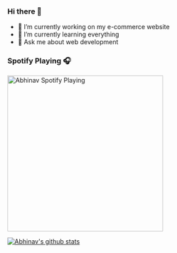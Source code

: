 ### Hi there 👋
- 🔭 I’m currently working on my e-commerce website
- 🌱 I’m currently learning everything
- 💬 Ask me about web development

### Spotify Playing 🎧
[<img src="https://now-playing-codestackr.vercel.app/api/spotify-playing" alt="Abhinav Spotify Playing" width="350" />](https://open.spotify.com/user/31mrvu3zknawz6ydckchmpugpeli)

[![Abhinav's github stats](https://github-readme-stats.vercel.app/api?username=matrix101A)](https://github.com/matrix101A/github-readme-stats)

<!--
**matrix101A/matrix101A** is a ✨ _special_ ✨ repository because its `README.md` (this file) appears on your GitHub profile.

Here are some ideas to get you started:

- 🔭 I’m currently working on my [e-commerce website] [https://github.com/matrix101A/MyAwesomeCart] !
- 🌱 I’m currently learning everything
- 👯 I’m looking to collaborate on ...
- 🤔 I’m looking for help with ...
- 💬 Ask me about web development
- 📫 How to reach me: ...
- 😄 Pronouns: ...
- ⚡ Fun fact: ...
-->
